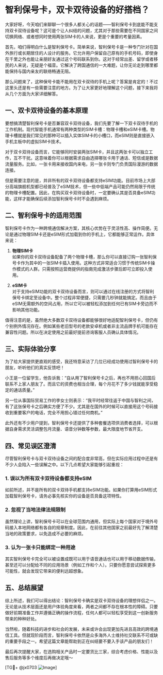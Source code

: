 # 智利保号卡，双卡双待设备的好搭档？

大家好呀，今天咱们来聊聊一个很多人都关心的话题——智利保号卡到底能不能支持双卡双待设备呢？这可是个让人纠结的问题，尤其对于那些需要在不同国家之间切换网络、或者想同时使用两张SIM卡的人来说，更是个重要的考量因素。

首先，咱们得明白什么是智利保号卡。简单来说，智利保号卡是一种专门针对在国外旅行或长期居住的人设计的服务。它允许用户保留自己原有的手机号码，即使身在千里之外也能让亲朋好友通过这个号码联系到你。这对于经常出差、留学或者移民的人来说，无疑是个福音。它解决了跨国通信的一大难题，让你无论走到哪里都能保持与国内亲友的联络畅通无阻。

那么问题来了，这种保号卡能不能用在双卡双待的手机上呢？答案是肯定的！不过这里头还是有一些需要注意的地方。为了让大家更好地理解这个问题，接下来我将从几个方面为大家详细解答。

## 一、双卡双待设备的基本原理

要想搞清楚智利保号卡是否兼容双卡双待设备，我们先要了解一下双卡双待手机的工作机制。现代智能手机通常有两种类型的SIM卡槽：物理卡槽和eSIM卡槽。物理卡槽就是我们常见的那种可以插入实体SIM卡的小槽口，而eSIM则是直接嵌入手机主板中的虚拟SIM卡技术。

对于双卡双待设备而言，它能够同时安装两张SIM卡，并且这两张卡可以独立工作，互不干扰。这意味着你可以根据需求自由选择哪张卡用于通话、短信或是数据流量服务。比如，一张卡用来接收国内来电，另一张卡则专门负责国际漫游的数据连接。

但是需要注意的是，并非所有的双卡双待设备都支持eSIM功能。目前市场上大部分高端旗舰机型都已经普及了eSIM技术，但一些中低端产品可能仍然局限于传统的物理卡槽配置。因此，在购买双卡双待设备时，一定要确认其是否具备eSIM功能，这样才能确保后续添加智利保号卡时不会遇到麻烦。

## 二、智利保号卡的适用范围

智利保号卡作为一种跨境通信解决方案，其核心优势在于灵活性高、操作简便。无论是通过物理SIM卡还是eSIM形式加载到你的手机上，它都能够正常运作。具体来说：

1. **物理SIM卡**  
   如果你的双卡双待设备配备了两个物理卡槽，那么你可以直接订购一张智利保号卡作为其中的一张SIM卡插入使用。这种方式非常适合习惯于传统SIM卡操作模式的人群。只需按照运营商提供的指南完成激活步骤后即可立即投入使用。

2. **eSIM卡**  
   对于支持eSIM功能的双卡双待设备而言，则可以通过在线注册的方式将智利保号卡绑定至设备中。整个过程非常便捷，只需要几秒钟就能搞定。而且由于eSIM无需额外的空间占用，所以它可以被轻松添加到任何已有SIM卡旁边而不影响其他功能。

值得注意的是，虽然绝大多数双卡双待设备都能够很好地适配智利保号卡，但仍有个别例外情况存在。例如某些老旧型号的老款安卓机或者非主流品牌手机可能存在兼容性问题。所以在决定使用之前最好提前咨询客服人员确认具体情况。

## 三、实际体验分享

为了给大家提供更直观的感受，我还特意采访了几位已经成功使用过智利保号卡的朋友，听听他们的真实反馈吧！

小王是一位留学生，他告诉我：“自从用了智利保号卡之后，再也不用担心回国后联系不上家人朋友了。而且它的资费也相当合理，每个月花不了多少钱就能享受稳定的通话质量。”

另一位从事国际贸易工作的李女士则表示：“我平时经常往返于中国与智利之间，有了这张保号卡之后确实方便了不少。尤其是在国外的时候可以直接用这个号码接收到重要客户的电话，完全不用担心错过任何商机。”

此外还有不少用户提到，智利保号卡还提供了多种套餐选项供消费者选择，可以根据自身需求灵活调整包月流量、语音分钟数等参数，最大限度地节省开支。

## 四、常见误区澄清

尽管智利保号卡与双卡双待设备之间的配合度非常高，但在实际应用过程中还是有不少人会陷入一些误解之中。以下几点希望大家能够引起重视：

### 1. 误以为所有双卡双待设备都支持eSIM
如前所述，并不是所有的双卡双待手机都支持eSIM功能。如果你打算用eSIM形式加载智利保号卡，请务必事先核实你的设备是否具备这项特性。

### 2. 忽视了当地法律法规限制
虽然理论上讲，智利保号卡可以在全球范围内通用，但实际上每个国家对于境外号码接入本地网络都有各自的规章制度。因此，在前往其他国家之前最好先了解清楚当地的政策要求，以免造成不必要的麻烦。

### 3. 认为一张卡只能绑定一种用途
其实智利保号卡完全可以被设置成既可以用于语音通话也可以用于移动数据传输，甚至还可以分配给不同的应用场景（例如工作和个人）。只要你愿意尝试探索更多可能性，就会发现它带来的便利远超想象。

## 五、总结展望

综上所述，我们可以得出结论：智利保号卡确实是双卡双待设备的理想伴侣之一。无论是从技术层面还是用户体验角度来看，两者之间都不存在根本性的障碍。只要做好前期准备工作并遵循正确的操作流程，任何人都可以轻松享受到这一创新服务带来的种种好处。

当然啦，随着科技的进步和社会的发展，未来或许会出现更加先进且高效的跨境通信工具。但就现阶段而言，智利保号卡依然是众多海外人士维持社交联系不可或缺的重要手段之一。希望这篇文章能帮助到正在纠结要不要入手该产品的朋友们！

最后再次提醒大家，在选购相关产品时一定要货比三家，综合考虑价格、性能以及售后服务等多个维度后再做决定哦～

[TG💪+ @jx0703 ![Image](https://github.com/user-attachments/assets/dbca1d08-cadb-493c-b0ec-ad6f7a83f270)]